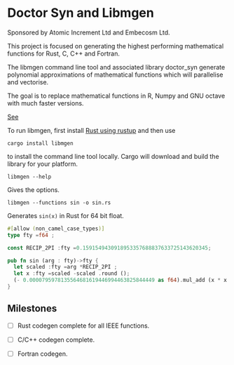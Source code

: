 # Doctor Syn and Libmgen

Sponsored by Atomic Increment Ltd and Embecosm Ltd.

This project is focused on generating the highest
performing mathematical functions for Rust, C, C++ and Fortran.

The libmgen command line tool and associated library doctor_syn
generate polynomial approximations of mathematical functions
which will parallelise and vectorise.

The goal is to replace mathematical functions in R, Numpy and GNU octave
with much faster versions.

[See](https://atomicincrement.github.io/maths/2021/11/18/polynomial-approximation.html)

To run libmgen, first install [Rust using rustup](https://www.rust-lang.org/tools/install)
and then use

```
cargo install libmgen
```

to install the command line tool locally. Cargo will download and build
the library for your platform.

```
libmgen --help
```

Gives the options.

```
libmgen --functions sin -o sin.rs
```

Generates `sin(x)` in Rust for 64 bit float.

```Rust
#[allow (non_camel_case_types)]
type fty =f64 ;

const RECIP_2PI :fty =0.1591549430918953357688837633725143620345;

pub fn sin (arg : fty)->fty {
  let scaled :fty =arg *RECIP_2PI ;
  let x :fty =scaled -scaled .round ();
  (- 0.0000795978135564681619446994463825844449 as f64).mul_add (x * x , 0. ...
}

```

## Milestones

- [ ] Rust codegen complete for all IEEE functions.
- [ ] C/C++ codegen complete.
- [ ] Fortran codegen.


